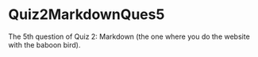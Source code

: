 # Quiz2MarkdownQues5
The 5th question of Quiz 2: Markdown (the one where you do the website with the baboon bird).
